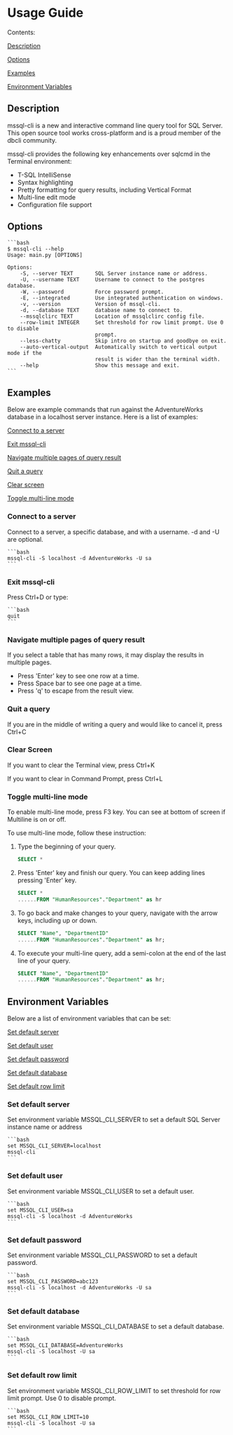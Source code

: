 # Usage Guide
Contents:

[Description](#Description)

[Options](#options)

[Examples](#examples)

[Environment Variables](#environment-variables)

## Description
mssql-cli is a new and interactive command line query tool for SQL Server. This open source tool works cross-platform and is a proud member of the dbcli community.

mssql-cli provides the following key enhancements over sqlcmd in the Terminal environment:
- T-SQL IntelliSense
- Syntax highlighting
- Pretty formatting for query results, including Vertical Format
- Multi-line edit mode
- Configuration file support


## Options

    ```bash 
    $ mssql-cli --help
    Usage: main.py [OPTIONS]
    
    Options:
        -S, --server TEXT       SQL Server instance name or address.
        -U, --username TEXT     Username to connect to the postgres database.
        -W, --password          Force password prompt.
        -E, --integrated        Use integrated authentication on windows.
        -v, --version           Version of mssql-cli.
        -d, --database TEXT     database name to connect to.
        --mssqlclirc TEXT       Location of mssqlclirc config file.
        --row-limit INTEGER     Set threshold for row limit prompt. Use 0 to disable
                                prompt.
        --less-chatty           Skip intro on startup and goodbye on exit.
        --auto-vertical-output  Automatically switch to vertical output mode if the
                                result is wider than the terminal width.
        --help                  Show this message and exit.
    ```
      
## Examples
Below are example commands that run against the AdventureWorks database in a localhost server instance. Here is a list of examples:

[Connect to a server](#Connect-to-a-server)

[Exit mssql-cli](Exit-mssql-cli)

[Navigate multiple pages of query result](Navigate-multiple-pages-of-query-result)

[Quit a query](#Quit-a-query)

[Clear screen](#Clear-screen)

[Toggle multi-line mode](#Toggle-multi-line-mode)



### Connect to a server

Connect to a server, a specific database, and with a username. -d and -U are optional.

    ```bash
    mssql-cli -S localhost -d AdventureWorks -U sa
    ```

### Exit mssql-cli 

Press Ctrl+D or type:

    ```bash
    quit
    ```

### Navigate multiple pages of query result
If you select a table that has many rows, it may display the results in multiple pages.

- Press 'Enter' key to see one row at a time.
- Press Space bar to see one page at a time.
- Press 'q' to escape from the result view.

### Quit a query
If you are in the middle of writing a query and would like to cancel it, press Ctrl+C

### Clear Screen
If you want to clear the Terminal view, press Ctrl+K

If you want to clear in Command Prompt, press Ctrl+L

### Toggle multi-line mode
To enable multi-line mode, press F3 key. You can see at bottom of screen if Multiline is on or off.

To use multi-line mode, follow these instruction:

1. Type the beginning of your query.

    ```sql
    SELECT *
    ```

2. Press 'Enter' key and finish our query. You can keep adding lines pressing 'Enter' key.

    ```sql
    SELECT *
    ......FROM "HumanResources"."Department" as hr
    ```

3. To go back and make changes to your query, navigate with the arrow keys, including up or down.

    ```sql
    SELECT "Name", "DepartmentID"
    ......FROM "HumanResources"."Department" as hr;
    ```

4. To execute your multi-line query, add a semi-colon at the end of the last line of your query.

    ```sql
    SELECT "Name", "DepartmentID"
    ......FROM "HumanResources"."Department" as hr;
    ```

## Environment Variables
Below are a list of environment variables that can be set:

[Set default server](#Set-default-server)

[Set default user](#Set-default-user)

[Set default password](#Set-default-password)

[Set default database](#Set-default-database)

[Set default row limit](#Set-default-row-limit)

### Set default server
Set environment variable MSSQL_CLI_SERVER to set a default SQL Server instance name or address

    ```bash
    set MSSQL_CLI_SERVER=localhost
    mssql-cli
    ```

### Set default user
Set environment variable MSSQL_CLI_USER to set a default user.

    ```bash
    set MSSQL_CLI_USER=sa
    mssql-cli -S localhost -d AdventureWorks
    ```

### Set default password
Set environment variable MSSQL_CLI_PASSWORD to set a default password.

    ```bash
    set MSSQL_CLI_PASSWORD=abc123
    mssql-cli -S localhost -d AdventureWorks -U sa
    ```

### Set default database
Set environment variable MSSQL_CLI_DATABASE to set a default database.

    ```bash
    set MSSQL_CLI_DATABASE=AdventureWorks
    mssql-cli -S localhost -U sa
    ```

### Set default row limit
Set environment variable MSSQL_CLI_ROW_LIMIT to set threshold for row limit prompt. Use 0 to disable prompt.

    ```bash
    set MSSQL_CLI_ROW_LIMIT=10
    mssql-cli -S localhost -U sa
    ```
